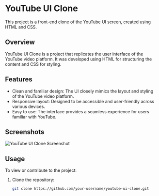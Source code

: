 # YouTube UI Clone

This project is a front-end clone of the YouTube UI screen, created using HTML and CSS.

## Overview

YouTube UI Clone is a project that replicates the user interface of the YouTube video platform. It was developed using HTML for structuring the content and CSS for styling.

## Features

- Clean and familiar design: The UI closely mimics the layout and styling of the YouTube video platform.
- Responsive layout: Designed to be accessible and user-friendly across various devices.
- Easy to use: The interface provides a seamless experience for users familiar with YouTube.

## Screenshots

![YouTube UI Clone Screenshot]()


## Usage

To view or contribute to the project:

1. Clone the repository:

   ```bash
   git clone https://github.com/your-username/youtube-ui-clone.git
